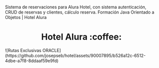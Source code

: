 Sistema de reservaciones para Alura Hotel, con sistema autenticación, CRUD de reservas y clientes, cálculo reserva. 
Formación Java Orientado a Objetos | Hotel Alura

<h1 align="center">Hotel Alura :coffee:</h1>
![Rutas Exclusivas ORACLE](https://github.com/josepseb/hotel/assets/90007895/b526a12c-6512-4dbe-a7f8-8ddaaf59e9fd)
